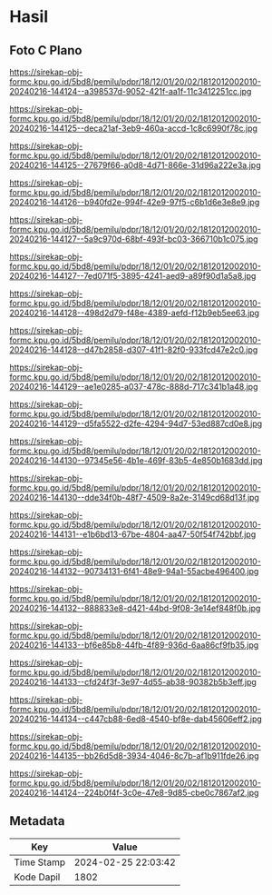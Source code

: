 # Hasil

## Foto C Plano

https://sirekap-obj-formc.kpu.go.id/5bd8/pemilu/pdpr/18/12/01/20/02/1812012002010-20240216-144124--a398537d-9052-421f-aa1f-11c3412251cc.jpg

https://sirekap-obj-formc.kpu.go.id/5bd8/pemilu/pdpr/18/12/01/20/02/1812012002010-20240216-144125--deca21af-3eb9-460a-accd-1c8c6990f78c.jpg

https://sirekap-obj-formc.kpu.go.id/5bd8/pemilu/pdpr/18/12/01/20/02/1812012002010-20240216-144125--27679f66-a0d8-4d71-866e-31d96a222e3a.jpg

https://sirekap-obj-formc.kpu.go.id/5bd8/pemilu/pdpr/18/12/01/20/02/1812012002010-20240216-144126--b940fd2e-994f-42e9-97f5-c6b1d6e3e8e9.jpg

https://sirekap-obj-formc.kpu.go.id/5bd8/pemilu/pdpr/18/12/01/20/02/1812012002010-20240216-144127--5a9c970d-68bf-493f-bc03-366710b1c075.jpg

https://sirekap-obj-formc.kpu.go.id/5bd8/pemilu/pdpr/18/12/01/20/02/1812012002010-20240216-144127--7ed071f5-3895-4241-aed9-a89f90d1a5a8.jpg

https://sirekap-obj-formc.kpu.go.id/5bd8/pemilu/pdpr/18/12/01/20/02/1812012002010-20240216-144128--498d2d79-f48e-4389-aefd-f12b9eb5ee63.jpg

https://sirekap-obj-formc.kpu.go.id/5bd8/pemilu/pdpr/18/12/01/20/02/1812012002010-20240216-144128--d47b2858-d307-41f1-82f0-933fcd47e2c0.jpg

https://sirekap-obj-formc.kpu.go.id/5bd8/pemilu/pdpr/18/12/01/20/02/1812012002010-20240216-144129--ae1e0285-a037-478c-888d-717c341b1a48.jpg

https://sirekap-obj-formc.kpu.go.id/5bd8/pemilu/pdpr/18/12/01/20/02/1812012002010-20240216-144129--d5fa5522-d2fe-4294-94d7-53ed887cd0e8.jpg

https://sirekap-obj-formc.kpu.go.id/5bd8/pemilu/pdpr/18/12/01/20/02/1812012002010-20240216-144130--97345e56-4b1e-469f-83b5-4e850b1683dd.jpg

https://sirekap-obj-formc.kpu.go.id/5bd8/pemilu/pdpr/18/12/01/20/02/1812012002010-20240216-144130--dde34f0b-48f7-4509-8a2e-3149cd68d13f.jpg

https://sirekap-obj-formc.kpu.go.id/5bd8/pemilu/pdpr/18/12/01/20/02/1812012002010-20240216-144131--e1b6bd13-67be-4804-aa47-50f54f742bbf.jpg

https://sirekap-obj-formc.kpu.go.id/5bd8/pemilu/pdpr/18/12/01/20/02/1812012002010-20240216-144132--90734131-6f41-48e9-94a1-55acbe496400.jpg

https://sirekap-obj-formc.kpu.go.id/5bd8/pemilu/pdpr/18/12/01/20/02/1812012002010-20240216-144132--888833e8-d421-44bd-9f08-3e14ef848f0b.jpg

https://sirekap-obj-formc.kpu.go.id/5bd8/pemilu/pdpr/18/12/01/20/02/1812012002010-20240216-144133--bf6e85b8-44fb-4f89-936d-6aa86cf9fb35.jpg

https://sirekap-obj-formc.kpu.go.id/5bd8/pemilu/pdpr/18/12/01/20/02/1812012002010-20240216-144133--cfd24f3f-3e97-4d55-ab38-90382b5b3eff.jpg

https://sirekap-obj-formc.kpu.go.id/5bd8/pemilu/pdpr/18/12/01/20/02/1812012002010-20240216-144134--c447cb88-6ed8-4540-bf8e-dab45606eff2.jpg

https://sirekap-obj-formc.kpu.go.id/5bd8/pemilu/pdpr/18/12/01/20/02/1812012002010-20240216-144135--bb26d5d8-3934-4046-8c7b-af1b911fde26.jpg

https://sirekap-obj-formc.kpu.go.id/5bd8/pemilu/pdpr/18/12/01/20/02/1812012002010-20240216-144124--224b0f4f-3c0e-47e8-9d85-cbe0c7867af2.jpg


## Metadata

| Key        | Value               |
| ---------- | ------------------- |
| Time Stamp | 2024-02-25 22:03:42 |
| Kode Dapil | 1802                |



